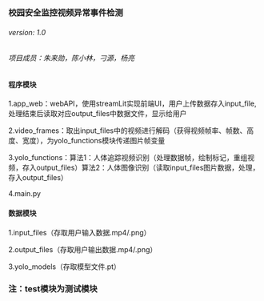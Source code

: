 
### 校园安全监控视频异常事件检测
###### version: 1.0
###### 项目成员：朱来勋，陈小林，刁源，杨亮

#### 程序模块
1.app_web：webAPI，使用streamLit实现前端UI，用户上传数据存入input_file,处理结束后读取对应output_files中数据文件，显示给用户

2.video_frames：取出input_files中的视频进行解码（获得视频帧率、帧数、高度、宽度），为yolo_functions模块传递图片帧变量

3.yolo_functions：算法1：人体追踪视频识别（处理数据帧，绘制标记，重组视频，存入output_files）算法2：人体图像识别（读取input_files图片数据，处理，存入output_files）

4.main.py
#### 数据模块
1.input_files（存取用户输入数据.mp4/.png）

2.output_files（存取用户输出数据.mp4/.png）

3.yolo_models（存取模型文件.pt）

### 注：test模块为测试模块
